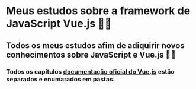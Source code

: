 # Meus estudos sobre a framework de JavaScript Vue.js 💚📗
## Todos os meus estudos afim de adiquirir novos conhecimentos sobre JavaScript e Vue.js 👨‍💻

### Todos os capítulos [documentação oficial do Vue.js](https://br.vuejs.org/v2/guide) estão separados e enumarados em pastas.